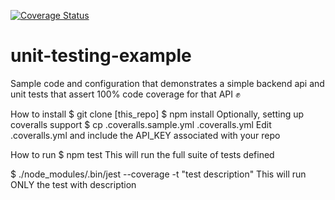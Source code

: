 [![Coverage Status](https://coveralls.io/repos/github/rgreen11/unit-testing-example/badge.svg?branch=master)](https://coveralls.io/github/rgreen11/unit-testing-example?branch=master)
# unit-testing-example
Sample code and configuration that demonstrates a simple backend api and unit tests that assert 100% code coverage for that API ✊

How to install
$ git clone [this_repo]
$ npm install
Optionally, setting up coveralls support
$ cp .coveralls.sample.yml .coveralls.yml
Edit .coveralls.yml and include the API_KEY associated with your repo

How to run
$ npm test
This will run the full suite of tests defined

$ ./node_modules/.bin/jest --coverage -t "test description"
This will run ONLY the test with description
